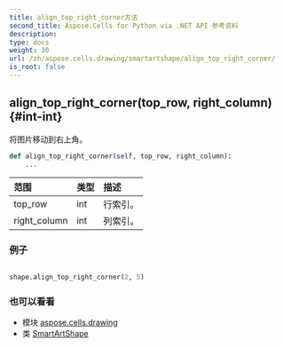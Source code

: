 ```yaml
---
title: align_top_right_corner方法
second_title: Aspose.Cells for Python via .NET API 参考资料
description:
type: docs
weight: 30
url: /zh/aspose.cells.drawing/smartartshape/align_top_right_corner/
is_root: false
---
```

##  align_top_right_corner(top_row, right_column) {#int-int}
将图片移动到右上角。



```python
def align_top_right_corner(self, top_row, right_column):
    ...
```


|范围|类型|描述|
| :- | :- | :- |
| top_row | int |行索引。|
| right_column | int |列索引。|

### 例子

```python

shape.align_top_right_corner(2, 5)

```



### 也可以看看
* 模块 [aspose.cells.drawing](../../)
* 类 [SmartArtShape](/cells/python-net/zh/aspose.cells.drawing/smartartshape)
